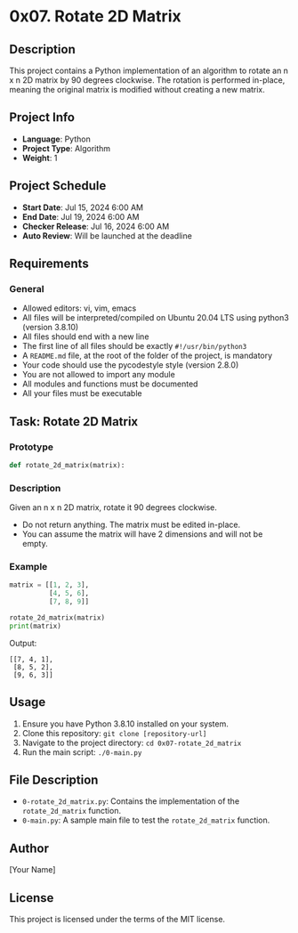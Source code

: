 # 0x07. Rotate 2D Matrix

## Description
This project contains a Python implementation of an algorithm to rotate an n x n 2D matrix by 90 degrees clockwise. The rotation is performed in-place, meaning the original matrix is modified without creating a new matrix.

## Project Info
- **Language**: Python
- **Project Type**: Algorithm
- **Weight**: 1

## Project Schedule
- **Start Date**: Jul 15, 2024 6:00 AM
- **End Date**: Jul 19, 2024 6:00 AM
- **Checker Release**: Jul 16, 2024 6:00 AM
- **Auto Review**: Will be launched at the deadline

## Requirements
### General
- Allowed editors: vi, vim, emacs
- All files will be interpreted/compiled on Ubuntu 20.04 LTS using python3 (version 3.8.10)
- All files should end with a new line
- The first line of all files should be exactly `#!/usr/bin/python3`
- A `README.md` file, at the root of the folder of the project, is mandatory
- Your code should use the pycodestyle style (version 2.8.0)
- You are not allowed to import any module
- All modules and functions must be documented
- All your files must be executable

## Task: Rotate 2D Matrix
### Prototype
```python
def rotate_2d_matrix(matrix):
```

### Description
Given an n x n 2D matrix, rotate it 90 degrees clockwise.

- Do not return anything. The matrix must be edited in-place.
- You can assume the matrix will have 2 dimensions and will not be empty.

### Example
```python
matrix = [[1, 2, 3],
          [4, 5, 6],
          [7, 8, 9]]

rotate_2d_matrix(matrix)
print(matrix)
```

Output:
```
[[7, 4, 1],
 [8, 5, 2],
 [9, 6, 3]]
```

## Usage
1. Ensure you have Python 3.8.10 installed on your system.
2. Clone this repository: `git clone [repository-url]`
3. Navigate to the project directory: `cd 0x07-rotate_2d_matrix`
4. Run the main script: `./0-main.py`

## File Description
- `0-rotate_2d_matrix.py`: Contains the implementation of the `rotate_2d_matrix` function.
- `0-main.py`: A sample main file to test the `rotate_2d_matrix` function.

## Author
[Your Name]

## License
This project is licensed under the terms of the MIT license.
